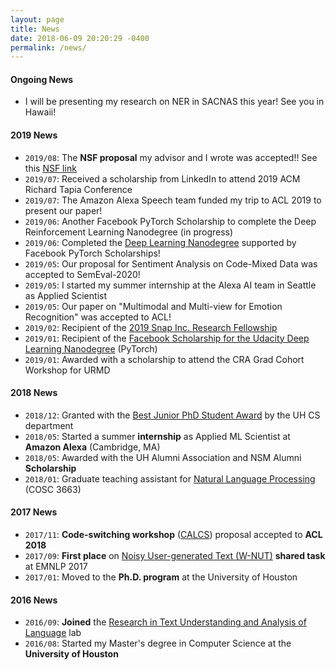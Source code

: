 ```yaml
---
layout: page
title: News
date: 2018-06-09 20:20:29 -0400
permalink: /news/
---
```


#### **Ongoing News**

* I will be presenting my research on NER in SACNAS this year! See you in Hawaii!

#### **2019 News**
 
* `2019/08`: The **NSF proposal** my advisor and I wrote was accepted!! See this [NSF link](https://www.nsf.gov/awardsearch/showAward?AWD_ID=1910192&HistoricalAwards=false) 
* `2019/07`: Received a scholarship from LinkedIn to attend 2019 ACM Richard Tapia Conference 
* `2019/07`: The Amazon Alexa Speech team funded my trip to ACL 2019 to present our paper! 
* `2019/06`: Another Facebook PyTorch Scholarship to complete the Deep Reinforcement Learning Nanodegree (in progress)
* `2019/06`: Completed the [Deep Learning Nanodegree](https://graduation.udacity.com/confirm/USNK9QKH) supported by Facebook PyTorch Scholarships!
* `2019/05`: Our proposal for Sentiment Analysis on Code-Mixed Data was accepted to SemEval-2020!
* `2019/05`: I started my summer internship at the Alexa AI team in Seattle as Applied Scientist
* `2019/05`: Our paper on "Multimodal and Multi-view for Emotion Recognition" was accepted to ACL! 
* `2019/02`: Recipient of the [2019 Snap Inc. Research Fellowship](https://snapresearchfs.splashthat.com/)
* `2019/01`: Recipient of the [Facebook Scholarship for the Udacity Deep Learning Nanodegree](https://www.udacity.com/facebook-pytorch-scholarship) (PyTorch)
* `2019/01`: Awarded with a scholarship to attend the CRA Grad Cohort Workshop for URMD

#### **2018 News**

* `2018/12`: Granted with the [Best Junior PhD Student Award](http://www.uh.edu/nsm/computer-science/people/awards/) by the UH CS department 
* `2018/05`: Started a summer **internship** as Applied ML Scientist at **Amazon Alexa** (Cambridge, MA)
* `2018/05`: Awarded with the UH Alumni Association and NSM Alumni **Scholarship**
* `2018/01`: Graduate teaching assistant for [Natural Language Processing](https://thamar-solorio.github.io/cosc6336-nlp-sp2018/) (COSC 3663)

#### **2017 News**

* `2017/11`: **Code-switching workshop** ([CALCS](https://code-switching.github.io/2018/)) proposal accepted to **ACL 2018**
* `2017/09`: **First place** on [Noisy User-generated Text (W-NUT)](http://noisy-text.github.io/2017/) **shared task** at EMNLP 2017 
* `2017/01`: Moved to the **Ph.D. program** at the University of Houston

#### **2016 News**
 
* `2016/09`: **Joined** the [Research in Text Understanding and Analysis of Language](http://ritual.uh.edu/) lab
* `2016/08`: Started my Master's degree in Computer Science at the **University of Houston**
